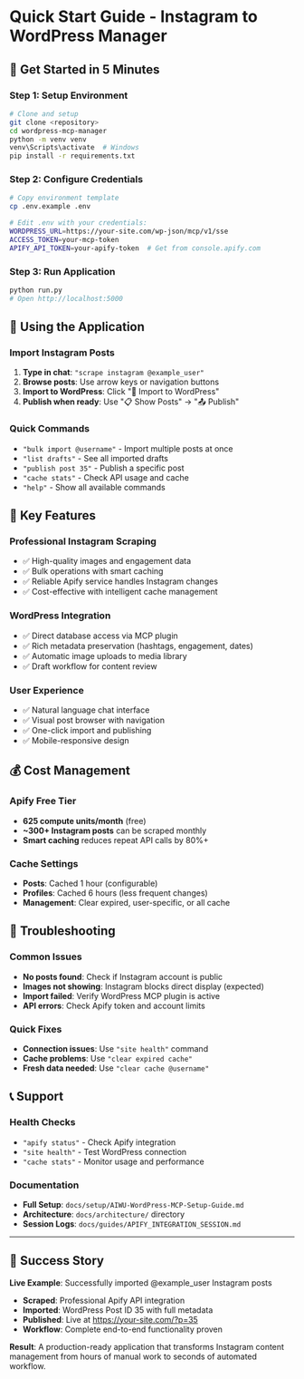 # Quick Start Guide - Instagram to WordPress Manager

## 🚀 **Get Started in 5 Minutes**

### **Step 1: Setup Environment**
```bash
# Clone and setup
git clone <repository>
cd wordpress-mcp-manager
python -m venv venv
venv\Scripts\activate  # Windows
pip install -r requirements.txt
```

### **Step 2: Configure Credentials**
```bash
# Copy environment template
cp .env.example .env

# Edit .env with your credentials:
WORDPRESS_URL=https://your-site.com/wp-json/mcp/v1/sse
ACCESS_TOKEN=your-mcp-token
APIFY_API_TOKEN=your-apify-token  # Get from console.apify.com
```

### **Step 3: Run Application**
```bash
python run.py
# Open http://localhost:5000
```

## 📱 **Using the Application**

### **Import Instagram Posts**
1. **Type in chat**: `"scrape instagram @example_user"`
2. **Browse posts**: Use arrow keys or navigation buttons
3. **Import to WordPress**: Click "📝 Import to WordPress"
4. **Publish when ready**: Use "📋 Show Posts" → "📤 Publish"

### **Quick Commands**
- `"bulk import @username"` - Import multiple posts at once
- `"list drafts"` - See all imported drafts
- `"publish post 35"` - Publish a specific post
- `"cache stats"` - Check API usage and cache
- `"help"` - Show all available commands

## 🎯 **Key Features**

### **Professional Instagram Scraping**
- ✅ High-quality images and engagement data
- ✅ Bulk operations with smart caching
- ✅ Reliable Apify service handles Instagram changes
- ✅ Cost-effective with intelligent cache management

### **WordPress Integration**
- ✅ Direct database access via MCP plugin
- ✅ Rich metadata preservation (hashtags, engagement, dates)
- ✅ Automatic image uploads to media library
- ✅ Draft workflow for content review

### **User Experience**
- ✅ Natural language chat interface
- ✅ Visual post browser with navigation
- ✅ One-click import and publishing
- ✅ Mobile-responsive design

## 💰 **Cost Management**

### **Apify Free Tier**
- **625 compute units/month** (free)
- **~300+ Instagram posts** can be scraped monthly
- **Smart caching** reduces repeat API calls by 80%+

### **Cache Settings**
- **Posts**: Cached 1 hour (configurable)
- **Profiles**: Cached 6 hours (less frequent changes)
- **Management**: Clear expired, user-specific, or all cache

## 🔧 **Troubleshooting**

### **Common Issues**
- **No posts found**: Check if Instagram account is public
- **Images not showing**: Instagram blocks direct display (expected)
- **Import failed**: Verify WordPress MCP plugin is active
- **API errors**: Check Apify token and account limits

### **Quick Fixes**
- **Connection issues**: Use `"site health"` command
- **Cache problems**: Use `"clear expired cache"`
- **Fresh data needed**: Use `"clear cache @username"`

## 📞 **Support**

### **Health Checks**
- `"apify status"` - Check Apify integration
- `"site health"` - Test WordPress connection
- `"cache stats"` - Monitor usage and performance

### **Documentation**
- **Full Setup**: `docs/setup/AIWU-WordPress-MCP-Setup-Guide.md`
- **Architecture**: `docs/architecture/` directory
- **Session Logs**: `docs/guides/APIFY_INTEGRATION_SESSION.md`

---

## 🎉 **Success Story**

**Live Example**: Successfully imported @example_user Instagram posts
- **Scraped**: Professional Apify API integration
- **Imported**: WordPress Post ID 35 with full metadata
- **Published**: Live at https://your-site.com/?p=35
- **Workflow**: Complete end-to-end functionality proven

**Result**: A production-ready application that transforms Instagram content management from hours of manual work to seconds of automated workflow.